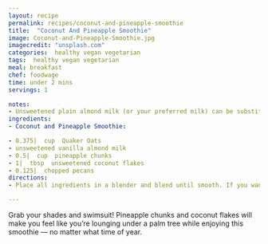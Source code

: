 ```yaml
---
layout: recipe
permalink: recipes/coconut-and-pineapple-smoothie
title:  "Coconut And Pineapple Smoothie"
image: Coconut-and-Pineapple-Smoothie.jpg
imagecredit: "unsplash.com"
categories:  healthy vegan vegetarian
tags:  healthy vegan vegetarian
meal: breakfast
chef: foodwage
time: under 2 mins
servings: 1

notes:
- Unsweetened plain almond milk (or your preferred milk) can be substituted for the vanilla variety if you want a less sweet smoothie.
ingredients:
- Coconut and Pineapple Smoothie:

- 0.375|  cup  Quaker Oats
- unsweetened vanilla almond milk
- 0.5|  cup  pineapple chunks
- 1|  tbsp  unsweetened coconut flakes
- 0.125|  chopped pecans
directions:
- Place all ingredients in a blender and blend until smooth. If you want the drink thicker, add more oats and ice cubes.

---
```


Grab your shades and swimsuit! Pineapple chunks and coconut flakes will make you feel like you’re lounging under a palm tree while enjoying this smoothie — no matter what time of year.